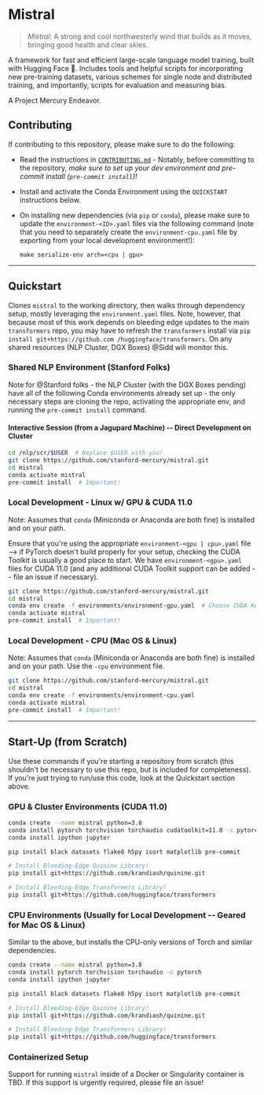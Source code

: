 # Mistral

> *Mistral*: A strong and cool northwesterly wind that builds as it moves, bringing good health and clear skies.

A framework for fast and efficient large-scale language model training, built with Hugging Face :hugs:. Includes tools
and helpful scripts for incorporating new pre-training datasets, various schemes for single node and distributed
training, and importantly, scripts for evaluation and measuring bias.

A Project Mercury Endeavor.

## Contributing

If contributing to this repository, please make sure to do the following:

+ Read the instructions in [`CONTRIBUTING.md`](./CONTRIBUTING.md) - Notably, before committing to the repository, *make
sure to set up your dev environment and pre-commit install (`pre-commit install`)!*

+ Install and activate the Conda Environment using the `QUICKSTART` instructions below.

+ On installing new dependencies (via `pip` or `conda`), please make sure to update the `environment-<ID>.yaml` files
  via the following command (note that you need to separately create the `environment-cpu.yaml` file by exporting from
  your local development environment!):

  `make serialize-env arch=<cpu | gpu>`

---

## Quickstart

Clones `mistral` to the working directory, then walks through dependency setup, mostly leveraging the
`environment.yaml` files. Note, however, that because most of this work depends on bleeding edge updates to the main
`transformers` repo, you may have to refresh the `transformers` install via `pip install git+https://github.com
/huggingface/transformers`. On any shared resources (NLP Cluster, DGX Boxes) @Sidd will monitor this.

### Shared NLP Environment (Stanford Folks)

Note for @Stanford folks - the NLP Cluster (with the DGX Boxes pending) have all of the following Conda environments
already set up - the only necessary steps are cloning the repo, activating the appropriate env, and running the
`pre-commit install` command.

#### Interactive Session (from a Jagupard Machine) -- Direct Development on Cluster

```bash
cd /nlp/scr/$USER  # Replace $USER with you!
git clone https://github.com/stanford-mercury/mistral.git
cd mistral
conda activate mistral
pre-commit install  # Important!
```

### Local Development - Linux w/ GPU & CUDA 11.0

Note: Assumes that `conda` (Miniconda or Anaconda are both fine) is installed and on your path.

Ensure that you're using the appropriate `environment-<gpu | cpu>.yaml` file --> if PyTorch doesn't build properly for
your setup, checking the CUDA Toolkit is usually a good place to start. We have `environment-<gpu>.yaml` files for CUDA
11.0 (and any additional CUDA Toolkit support can be added -- file an issue if necessary).

```bash
git clone https://github.com/stanford-mercury/mistral.git
cd mistral
conda env create -f environments/environment-gpu.yaml  # Choose CUDA Kernel based on Hardware!
conda activate mistral
pre-commit install  # Important!
```

### Local Development - CPU (Mac OS & Linux)

Note: Assumes that `conda` (Miniconda or Anaconda are both fine) is installed and on your path. Use the `-cpu`
environment file.

```bash
git clone https://github.com/stanford-mercury/mistral.git
cd mistral
conda env create -f environments/environment-cpu.yaml
conda activate mistral
pre-commit install  # Important!
```

---

## Start-Up (from Scratch)

Use these commands if you're starting a repository from scratch (this shouldn't be necessary to use this repo, but is
included for completeness). If you're just trying to run/use this code, look at the Quickstart section above.

### GPU & Cluster Environments (CUDA 11.0)

```bash
conda create --name mistral python=3.8
conda install pytorch torchvision torchaudio cudatoolkit=11.0 -c pytorch   # CUDA=11.0 on most of Cluster!
conda install ipython jupyter

pip install black datasets flake8 h5py isort matplotlib pre-commit

# Install Bleeding-Edge Quinine Library!
pip install git+https://github.com/krandiash/quinine.git

# Install Bleeding-Edge Transformers Library!
pip install git+https://github.com/huggingface/transformers
```

### CPU Environments (Usually for Local Development -- Geared for Mac OS & Linux)

Similar to the above, but installs the CPU-only versions of Torch and similar dependencies.

```bash
conda create --name mistral python=3.8
conda install pytorch torchvision torchaudio -c pytorch
conda install ipython jupyter

pip install black datasets flake8 h5py isort matplotlib pre-commit

# Install Bleeding-Edge Quinine Library!
pip install git+https://github.com/krandiash/quinine.git

# Install Bleeding-Edge Transformers Library!
pip install git+https://github.com/huggingface/transformers
```

### Containerized Setup

Support for running `mistral` inside of a Docker or Singularity container is TBD. If this support is urgently required,
please file an issue!
